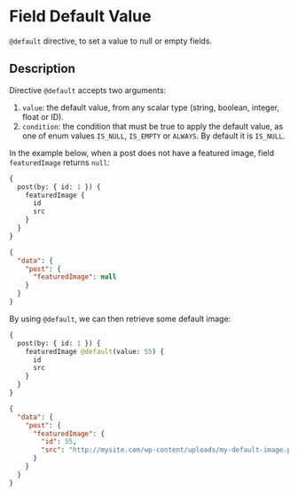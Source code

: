 # Field Default Value

`@default` directive, to set a value to null or empty fields.

## Description

Directive `@default` accepts two arguments:

1. `value`: the default value, from any scalar type (string, boolean, integer, float or ID).
2. `condition`: the condition that must be true to apply the default value, as one of enum values `IS_NULL`, `IS_EMPTY` or `ALWAYS`. By default it is `IS_NULL`.

In the example below, when a post does not have a featured image, field `featuredImage` returns `null`:

```graphql
{
  post(by: { id: 1 }) {
    featuredImage {
      id
      src
    }
  }
}
```

```json
{
  "data": {
    "post": {
      "featuredImage": null
    }
  }
}
```

By using `@default`, we can then retrieve some default image:

```graphql
{
  post(by: { id: 1 }) {
    featuredImage @default(value: 55) {
      id
      src
    }
  }
}
```

```json
{
  "data": {
    "post": {
      "featuredImage": {
        "id": 55,
        "src": "http://mysite.com/wp-content/uploads/my-default-image.png"
      }
    }
  }
}
```
<!-- 
## Bundles including extension

- [“All Extensions” Bundle](../../../../../bundle-extensions/all-feature-bundled-extensions/docs/modules/all-feature-bundled-extensions/en.md)
- [“Caching” Bundle](../../../../../bundle-extensions/caching/docs/modules/caching/en.md)
- [“Custom Endpoints” Bundle](../../../../../bundle-extensions/custom-endpoints/docs/modules/custom-endpoints/en.md)
- [“Deprecation” Bundle](../../../../../bundle-extensions/deprecation/docs/modules/deprecation/en.md)
- [“Multiple Query Execution” Bundle](../../../../../bundle-extensions/multiple-query-execution/docs/modules/multiple-query-execution/en.md)
- [“Selective Content Import, Export & Sync for WordPress” Bundle](../../../../../bundle-extensions/persisted-queries/docs/modules/persisted-queries/en.md)
- [“Tailored WordPress Automator” Bundle](../../../../../bundle-extensions/tailored-wordpress-automator/docs/modules/tailored-wordpress-automator/en.md)
- [“Versatile WordPress Request API” Bundle](../../../../../bundle-extensions/versatile-wordpress-request-api/docs/modules/versatile-wordpress-request-api/en.md) -->
